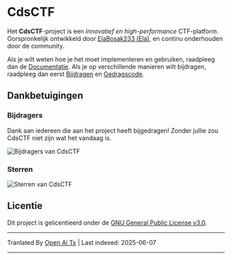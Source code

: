 # CdsCTF

Het **CdsCTF**-project is een _innovatief en high-performance_ CTF-platform. Oorspronkelijk ontwikkeld door [ElaBosak233 (Ela)](https://github.com/ElaBosak233), en continu onderhouden door de community.

Als je wilt weten hoe je het moet implementeren en gebruiken, raadpleeg dan de [Documentatie](https://cdsctf.e23.dev). Als je op verschillende manieren wilt bijdragen, raadpleeg dan eerst [Bijdragen](https://raw.githubusercontent.com/cdsctf/cdsctf/main/.github/CONTRIBUTING.md) en [Gedragscode](https://raw.githubusercontent.com/cdsctf/cdsctf/main/.github/CODE_OF_CONDUCT.md).

## Dankbetuigingen

### Bijdragers

Dank aan iedereen die aan het project heeft bijgedragen! Zonder jullie zou CdsCTF niet zijn wat het vandaag is.

![Bijdragers van CdsCTF](https://contrib.rocks/image?repo=cdsctf/cdsctf)

### Sterren

![Sterren van CdsCTF](https://starchart.cc/cdsctf/cdsctf.svg?variant=adaptive)

## Licentie

Dit project is gelicentieerd onder de [GNU General Public License v3.0](https://raw.githubusercontent.com/cdsctf/cdsctf/main/LICENSE).

---

Tranlated By [Open Ai Tx](https://github.com/OpenAiTx/OpenAiTx) | Last indexed: 2025-06-07

---